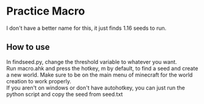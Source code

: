 # Practice Macro

I don't have a better name for this, it just finds 1.16 seeds to run.

## How to use

In findseed.py, change the threshold variable to whatever you want.<br>
Run macro.ahk and press the hotkey, m by default, to find a seed and create a new world. 
Make sure to be on the main menu of minecraft for the world creation to work properly.
<br>If you aren't on windows or don't have autohotkey, you can just run the python script and copy the seed from seed.txt
